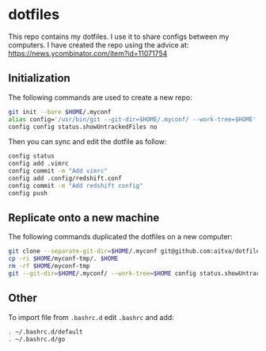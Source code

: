 # dotfiles

This repo contains my dotfiles. I use it to share configs between my computers.
I have created the repo using the advice at: https://news.ycombinator.com/item?id=11071754

## Initialization

The following commands are used to create a new repo:

```bash
git init --bare $HOME/.myconf
alias config='/usr/bin/git --git-dir=$HOME/.myconf/ --work-tree=$HOME'
config config status.showUntrackedFiles no
```

Then you can sync and edit the dotfile as follow:

```bash
config status
config add .vimrc
config commit -m "Add vimrc"
config add .config/redshift.conf
config commit -m "Add redshift config"
config push
```

## Replicate onto a new machine

The following commands duplicated the dotfiles on a new computer:

```bash
git clone --separate-git-dir=$HOME/.myconf git@github.com:aitva/dotfiles.git $HOME/myconf-tmp
cp -ri $HOME/myconf-tmp/. $HOME
rm -rf $HOME/myconf-tmp
git --git-dir=$HOME/.myconf/ --work-tree=$HOME config status.showUntrackedFiles no
```

## Other

To import file from `.bashrc.d` edit `.bashrc` and add:

```bash
. ~/.bashrc.d/default
. ~/.bashrc.d/go
```
